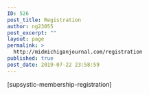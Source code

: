 ```yaml
---
ID: 526
post_title: Registration
author: ng23055
post_excerpt: ""
layout: page
permalink: >
  http://midmichiganjournal.com/registration
published: true
post_date: 2019-07-22 23:58:59
---
```

[supsystic-membership-registration]